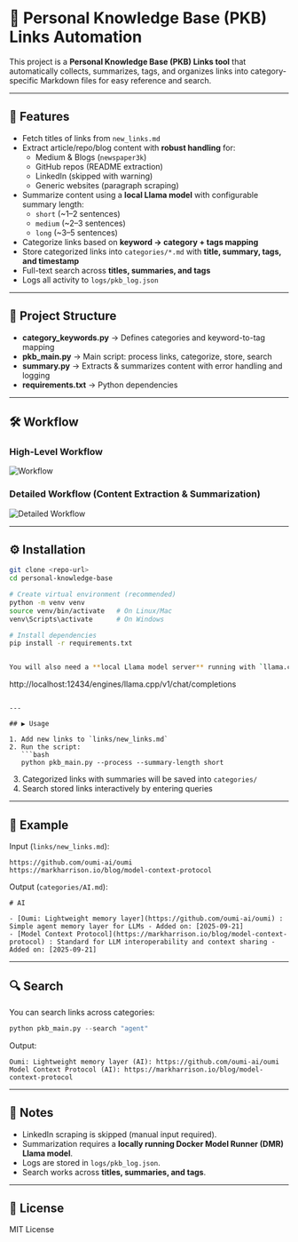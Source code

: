 # 🧠 Personal Knowledge Base (PKB) Links Automation

This project is a **Personal Knowledge Base (PKB) Links tool** that automatically collects, summarizes, tags, and organizes links into category-specific Markdown files for easy reference and search.

---

## 🚀 Features
- Fetch titles of links from `new_links.md`
- Extract article/repo/blog content with **robust handling** for:
  - Medium & Blogs (`newspaper3k`)
  - GitHub repos (README extraction)
  - LinkedIn (skipped with warning)
  - Generic websites (paragraph scraping)
- Summarize content using a **local Llama model** with configurable summary length:
  - `short` (~1–2 sentences)
  - `medium` (~2–3 sentences)
  - `long` (~3–5 sentences)
- Categorize links based on **keyword → category + tags mapping**
- Store categorized links into `categories/*.md` with **title, summary, tags, and timestamp**
- Full-text search across **titles, summaries, and tags**
- Logs all activity to `logs/pkb_log.json`

---

## 📂 Project Structure
- **category_keywords.py** → Defines categories and keyword-to-tag mapping  
- **pkb_main.py** → Main script: process links, categorize, store, search  
- **summary.py** → Extracts & summarizes content with error handling and logging  
- **requirements.txt** → Python dependencies  

---

## 🛠️ Workflow

### High-Level Workflow
![Workflow](pkb_workflow.png)

### Detailed Workflow (Content Extraction & Summarization)
![Detailed Workflow](pkb_detailed_workflow.png)

---

## ⚙️ Installation

```bash
git clone <repo-url>
cd personal-knowledge-base

# Create virtual environment (recommended)
python -m venv venv
source venv/bin/activate   # On Linux/Mac
venv\Scripts\activate      # On Windows

# Install dependencies
pip install -r requirements.txt


You will also need a **local Llama model server** running with `llama.cpp` exposed at:  
```
http://localhost:12434/engines/llama.cpp/v1/chat/completions
```

---

## ▶️ Usage

1. Add new links to `links/new_links.md`
2. Run the script:
   ```bash
   python pkb_main.py --process --summary-length short
   ```
3. Categorized links with summaries will be saved into `categories/`
4. Search stored links interactively by entering queries

---

## 📌 Example
Input (`links/new_links.md`):
```
https://github.com/oumi-ai/oumi
https://markharrison.io/blog/model-context-protocol
```

Output (`categories/AI.md`):
```
# AI

- [Oumi: Lightweight memory layer](https://github.com/oumi-ai/oumi) : Simple agent memory layer for LLMs - Added on: [2025-09-21]
- [Model Context Protocol](https://markharrison.io/blog/model-context-protocol) : Standard for LLM interoperability and context sharing - Added on: [2025-09-21]
```

---

## 🔍 Search
You can search links across categories:
```python
python pkb_main.py --search "agent"

```
Output:
```
Oumi: Lightweight memory layer (AI): https://github.com/oumi-ai/oumi
Model Context Protocol (AI): https://markharrison.io/blog/model-context-protocol
```

---

## 📝 Notes
- LinkedIn scraping is skipped (manual input required).
- Summarization requires a **locally running Docker Model Runner (DMR) Llama model**.
- Logs are stored in `logs/pkb_log.json`.
- Search works across **titles, summaries, and tags**.

---

## 📖 License
MIT License